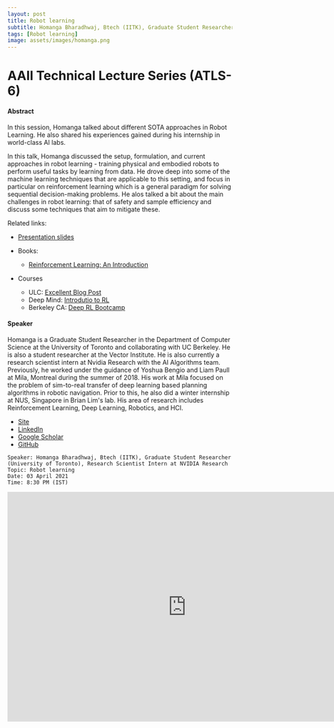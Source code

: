 ```yaml
---
layout: post
title: Robot learning
subtitle: Homanga Bharadhwaj, Btech (IITK), Graduate Student Researcher (University of Toronto)
tags: [Robot learning]
image: assets/images/homanga.png
---
```


# AAII Technical Lecture Series (ATLS-6)

#### Abstract
In this session, Homanga talked about different SOTA approaches in Robot Learning. He also shared his experiences gained during his internship in world-class AI labs.

In this talk, Homanga discussed the setup, formulation, and current approaches in robot learning - training physical and embodied robots to perform useful tasks by learning from data. He drove deep into some of the machine learning techniques that are applicable to this setting, and focus in particular on reinforcement learning which is a general paradigm for solving sequential decision-making problems. He alos talked a bit about the main challenges in robot learning: that of safety and sample efficiency and discuss some techniques that aim to mitigate these.

Related links:
- [Presentation slides](https://docs.google.com/presentation/d/1NMK738-p7mUFjxAwf8SgJk_4HQNWfc0VXRiRQoeVSjs/mobilepresent#slide=id.gcc054f0635_0_11) 

- Books:
    - [Reinforcement Learning: An Introduction](http://incompleteideas.net/book/RLbook2020.pdf)
- Courses
    - ULC: [Excellent Blog Post](https://lilianweng.github.io/lil-log/2018/02/19/a-long-peek-into-reinforcement-learning.html)
    - Deep Mind: [Introdutio to RL](https://deepmind.com/learning-resources/-introduction-reinforcement-learning-david-silver)
    - Berkeley CA: [Deep RL Bootcamp](https://sites.google.com/view/deep-rl-bootcamp/lectures)

#### Speaker
Homanga is a Graduate Student Researcher in the Department of Computer Science at the University of Toronto and collaborating with UC Berkeley. He is also a student researcher at the Vector Institute. He is also currently a research scientist intern at Nvidia Research with the AI Algorithms team. Previously, he worked under the guidance of Yoshua Bengio and Liam Paull at Mila, Montreal during the summer of 2018. His work at Mila focused on the problem of sim-to-real transfer of deep learning based planning algorithms in robotic navigation. Prior to this, he also did a winter internship at NUS, Singapore in Brian Lim's lab. His area of research includes Reinforcement Learning, Deep Learning, Robotics, and HCI. 
- [Site](https://homangab.github.io/)
- [LinkedIn](https://www.linkedin.com/in/homanga/)
- [Google Scholar](https://scholar.google.ca/citations?user=wwW4HRQAAAAJ&hl=en)
- [GitHub](https://github.com/homangab/)

```
Speaker: Homanga Bharadhwaj, Btech (IITK), Graduate Student Researcher (University of Toronto), Research Scientist Intern at NVIDIA Research
Topic: Robot learning
Date: 03 April 2021
Time: 8:30 PM (IST)
```

<iframe width="800" height="515" src="https://www.youtube.com/embed/xOrwjrFz2nQ" title="YouTube video player" frameborder="0" allow="accelerometer; autoplay; clipboard-write; encrypted-media; gyroscope; picture-in-picture; web-share" allowfullscreen></iframe>

